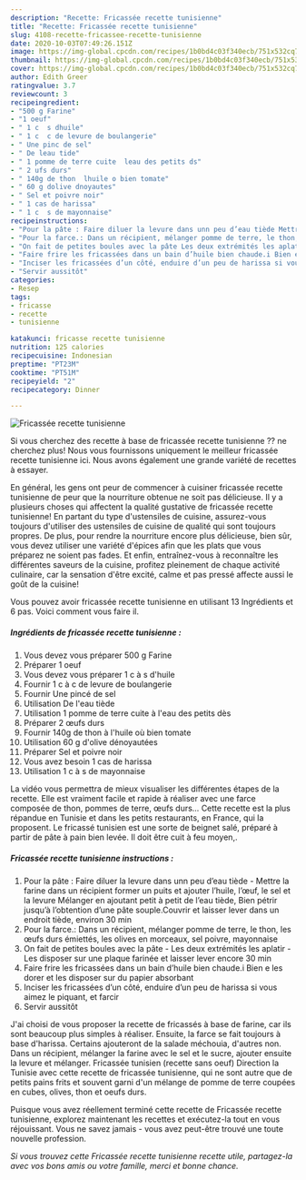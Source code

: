 ```yaml
---
description: "Recette: Fricassée recette tunisienne"
title: "Recette: Fricassée recette tunisienne"
slug: 4108-recette-fricassee-recette-tunisienne
date: 2020-10-03T07:49:26.151Z
image: https://img-global.cpcdn.com/recipes/1b0bd4c03f340ecb/751x532cq70/fricassee-recette-tunisienne-photo-principale-de-la-recette.jpg
thumbnail: https://img-global.cpcdn.com/recipes/1b0bd4c03f340ecb/751x532cq70/fricassee-recette-tunisienne-photo-principale-de-la-recette.jpg
cover: https://img-global.cpcdn.com/recipes/1b0bd4c03f340ecb/751x532cq70/fricassee-recette-tunisienne-photo-principale-de-la-recette.jpg
author: Edith Greer
ratingvalue: 3.7
reviewcount: 3
recipeingredient:
- "500 g Farine"
- "1 oeuf"
- " 1 c  s dhuile"
- " 1 c  c de levure de boulangerie"
- " Une pinc de sel"
- " De leau tide"
- " 1 pomme de terre cuite  leau des petits ds"
- " 2 ufs durs"
- " 140g de thon  lhuile o bien tomate"
- " 60 g dolive dnoyautes"
- " Sel et poivre noir"
- " 1 cas de harissa"
- " 1 c  s de mayonnaise"
recipeinstructions:
- "Pour la pâte : Faire diluer la levure dans unn peu d’eau tiède Mettre la farine dans un récipient former un puits et ajouter l’huile, l’œuf, le sel et la levure Mélanger en ajoutant petit à petit de l’eau tiède, Bien pétrir jusqu’à l’obtention d’une pâte souple.Couvrir et laisser lever dans un endroit tiède, environ 30 min"
- "Pour la farce.: Dans un récipient, mélanger pomme de terre, le thon, les œufs durs émiettés, les olives en morceaux, sel poivre, mayonnaise"
- "On fait de petites boules avec la pâte Les deux extrémités les aplatir Les disposer sur une plaque farinée et laisser lever encore 30 min"
- "Faire frire les fricassées dans un bain d’huile bien chaude.i Bien e les dorer et les disposer sur du papier absorbant"
- "Inciser les fricassées d’un côté, enduire d’un peu de harissa si vous aimez le piquant, et farcir"
- "Servir aussitôt"
categories:
- Resep
tags:
- fricasse
- recette
- tunisienne

katakunci: fricasse recette tunisienne 
nutrition: 125 calories
recipecuisine: Indonesian
preptime: "PT23M"
cooktime: "PT51M"
recipeyield: "2"
recipecategory: Dinner

---
```



![Fricassée recette tunisienne](https://img-global.cpcdn.com/recipes/1b0bd4c03f340ecb/751x532cq70/fricassee-recette-tunisienne-photo-principale-de-la-recette.jpg)

Si vous cherchez des recette à base de fricassée recette tunisienne ?? ne cherchez plus! Nous vous fournissons uniquement le meilleur fricassée recette tunisienne ici. Nous avons également une grande variété de recettes à essayer.

En général, les gens ont peur de commencer à cuisiner fricassée recette tunisienne de peur que la nourriture obtenue ne soit pas délicieuse. Il y a plusieurs choses qui affectent la qualité gustative de fricassée recette tunisienne! En partant du type d'ustensiles de cuisine, assurez-vous toujours d'utiliser des ustensiles de cuisine de qualité qui sont toujours propres. De plus, pour rendre la nourriture encore plus délicieuse, bien sûr, vous devez utiliser une variété d'épices afin que les plats que vous préparez ne soient pas fades. Et enfin, entraînez-vous à reconnaître les différentes saveurs de la cuisine, profitez pleinement de chaque activité culinaire, car la sensation d'être excité, calme et pas pressé affecte aussi le goût de la cuisine!

<!--inarticleads1-->

Vous pouvez avoir fricassée recette tunisienne en utilisant 13 Ingrédients et 6 pas. Voici comment vous faire il.

##### Ingrédients de fricassée recette tunisienne :

1. Vous devez vous préparer 500 g Farine
1. Préparer 1 oeuf
1. Vous devez vous préparer  1 c à s d&#39;huile
1. Fournir  1 c à c de levure de boulangerie
1. Fournir  Une pincé de sel
1. Utilisation  De l&#39;eau tiède
1. Utilisation  1 pomme de terre cuite à l&#39;eau des petits dès
1. Préparer  2 œufs durs
1. Fournir  140g de thon à l&#39;huile où bien tomate
1. Utilisation  60 g d&#39;olive dénoyautées
1. Préparer  Sel et poivre noir
1. Vous avez besoin  1 cas de harissa
1. Utilisation  1 c à s de mayonnaise


La vidéo vous permettra de mieux visualiser les différentes étapes de la recette. Elle est vraiment facile et rapide à réaliser avec une farce composée de thon, pommes de terre, œufs durs… Cette recette est la plus répandue en Tunisie et dans les petits restaurants, en France, qui la proposent. Le fricassé tunisien est une sorte de beignet salé, préparé à partir de pâte à pain bien levée. Il doit être cuit à feu moyen,. 

<!--inarticleads2-->

##### Fricassée recette tunisienne instructions :

1. Pour la pâte : Faire diluer la levure dans unn peu d’eau tiède - Mettre la farine dans un récipient former un puits et ajouter l’huile, l’œuf, le sel et la levure Mélanger en ajoutant petit à petit de l’eau tiède, Bien pétrir jusqu’à l’obtention d’une pâte souple.Couvrir et laisser lever dans un endroit tiède, environ 30 min
1. Pour la farce.: Dans un récipient, mélanger pomme de terre, le thon, les œufs durs émiettés, les olives en morceaux, sel poivre, mayonnaise
1. On fait de petites boules avec la pâte - Les deux extrémités les aplatir - Les disposer sur une plaque farinée et laisser lever encore 30 min
1. Faire frire les fricassées dans un bain d’huile bien chaude.i Bien e les dorer et les disposer sur du papier absorbant
1. Inciser les fricassées d’un côté, enduire d’un peu de harissa si vous aimez le piquant, et farcir
1. Servir aussitôt


J&#39;ai choisi de vous proposer la recette de fricassés à base de farine, car ils sont beaucoup plus simples à réaliser. Ensuite, la farce se fait toujours à base d&#39;harissa. Certains ajouteront de la salade méchouia, d&#39;autres non. Dans un récipient, mélanger la farine avec le sel et le sucre, ajouter ensuite la levure et mélanger. Fricassée tunisien (recette sans oeuf) Direction la Tunisie avec cette recette de fricassée tunisienne, qui ne sont autre que de petits pains frits et souvent garni d&#39;un mélange de pomme de terre coupées en cubes, olives, thon et oeufs durs. 

<!--inarticleads1-->

<p>
Puisque vous avez réellement terminé cette recette de Fricassée recette tunisienne, explorez maintenant les recettes et exécutez-la tout en vous réjouissant. Vous ne savez jamais - vous avez peut-être trouvé une toute nouvelle profession.
</p>

<p>
<i>Si vous trouvez cette Fricassée recette tunisienne recette utile, partagez-la avec vos bons amis ou votre famille, merci et bonne chance.</i>
</p>
